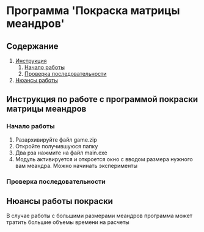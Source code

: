 # Программа 'Покраска матрицы меандров'

## Содержание

1. [Инструкция](#инструкция-по-работе-с-программой-покраски-матрицы-меандров)
   1. [Начало работы](#начало-работы)
   2. [Проверка последовательности](#проверка-последовательности)
2. [Нюансы работы](#нюансы-работы-покраски)

## Инструкция по работе с программой покраски матрицы меандров

### Начало работы

1. Разархивируйте файл game.zip
2. Откройте получившуюся папку
3. Два рза нажмите на файл main.exe
4. Модуль активируется и откроется окно с вводом размера нужного вам меандра. Можно начинать эксперименты

### Проверка последовательности

## Нюансы работы покраски

В случае работы с большими размерами меандров программа может тратить большие объемы времени на расчеты 
